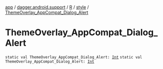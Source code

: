 [app](../../../index.md) / [dagger.android.support](../../index.md) / [R](../index.md) / [style](index.md) / [ThemeOverlay_AppCompat_Dialog_Alert](./-theme-overlay_-app-compat_-dialog_-alert.md)

# ThemeOverlay_AppCompat_Dialog_Alert

`static val ThemeOverlay_AppCompat_Dialog_Alert: `[`Int`](https://kotlinlang.org/api/latest/jvm/stdlib/kotlin/-int/index.html)
`static val ThemeOverlay_AppCompat_Dialog_Alert: `[`Int`](https://kotlinlang.org/api/latest/jvm/stdlib/kotlin/-int/index.html)
